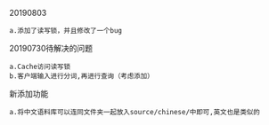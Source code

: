 
20190803

    a.添加了读写锁，并且修改了一个bug

20190730待解决的问题

    a.Cache访问读写锁
    b.客户端输入进行分词,再进行查询（考虑添加）

新添加功能
    
    a.将中文语料库可以连同文件夹一起放入source/chinese/中即可,英文也是类似的

